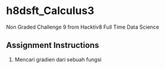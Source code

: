# h8dsft_Calculus3
Non Graded Challenge 9 from Hacktiv8 Full Time Data Science

## Assignment Instructions
1. Mencari gradien dari sebuah fungsi
